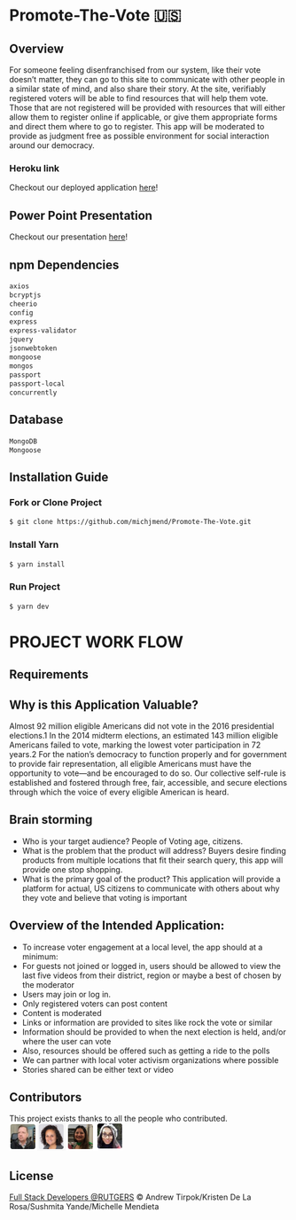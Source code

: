 # Promote-The-Vote :us:
<!-- ![Screenshot](./public/img/BuyAllyLogo.png) -->

## Overview
For someone feeling disenfranchised from our system, like their vote doesn’t matter, they can go to this site to communicate with other people in a similar state of mind, and also share their story. At the site, verifiably registered voters will be able to find resources that will help them vote. Those that are not registered will be provided with resources that will either allow them to register online if applicable, or give them appropriate forms and direct them where to go to register. This app will be moderated to provide as judgment free as possible environment for social interaction around our democracy.

### Heroku link
Checkout our deployed application [here](https://promotethevote.herokuapp.com/)!

## Power Point Presentation
Checkout our presentation [here](https://docs.google.com/presentation/d/1hR5nWxjQN1v0NqdIlmH3jy5J0-brWAPdG-6tPyvF5wA/edit#slide=id.p)!

## npm Dependencies
    axios
    bcryptjs
    cheerio
    config
    express
    express-validator
    jquery
    jsonwebtoken
    mongoose
    mongos
    passport
    passport-local
    concurrently

## Database
    MongoDB
    Mongoose

## Installation Guide

### Fork or Clone Project
```sh
$ git clone https://github.com/michjmend/Promote-The-Vote.git
```

### Install Yarn
```sh
$ yarn install
```

### Run Project
```sh
$ yarn dev
```
# PROJECT WORK FLOW

## Requirements

## Why is this Application Valuable?
Almost 92 million eligible Americans did not vote in the 2016 presidential elections.1 In the 2014 midterm elections, an estimated 143 million eligible Americans failed to vote, marking the lowest voter participation in 72 years.2 For the nation’s democracy to function properly and for government to provide fair representation, all eligible Americans must have the opportunity to vote—and be encouraged to do so. Our collective self-rule is established and fostered through free, fair, accessible, and secure elections through which the voice of every eligible American is heard.

## Brain storming
  * Who is your target audience?
      People of Voting age, citizens.
  * What is the problem that the product will address?
      Buyers desire finding products from multiple locations that fit their search query, this app will provide one stop shopping.
  * What is the primary goal of the product?
      This application will provide a platform for actual, US citizens to communicate with others about why they vote and believe that voting is important

<!-- ## Flowchart
![Screenshot](./public/img/FlowChartPic.png)

## ER Diagram
Used Star Schema for Database design
![Screenshot](./public/img/ERdiagram.png) -->

## Overview of the Intended Application:
* To increase voter engagement at a local level, the app should at a minimum:
* For guests not joined or logged in, users should be allowed to view the last five videos from their district, region or maybe a best of chosen by the moderator
* Users may join or log in.
* Only registered voters can post content
* Content is moderated
* Links or information are provided to sites like rock the vote or similar
* Information should be provided to when the next election is held, and/or where the user can vote
* Also, resources should be offered such as getting a ride to the polls
* We can partner with local voter activism organizations where possible
* Stories shared can be either text or video


## Contributors
This project exists thanks to all the people who contributed.
![Contributers](Contributors.png)

## License
[Full Stack Developers @RUTGERS](LICENSE) © Andrew Tirpok/Kristen De La Rosa/Sushmita Yande/Michelle Mendieta
